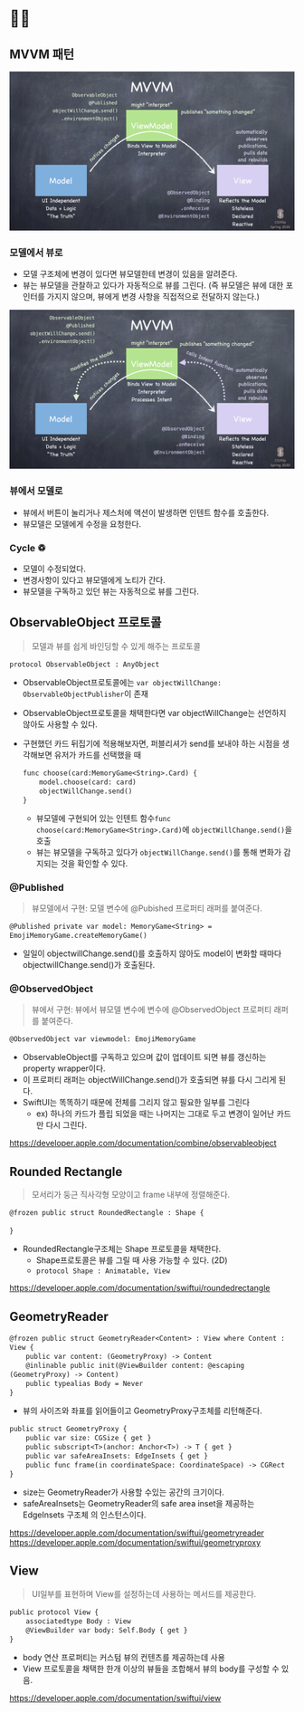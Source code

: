 # 👩‍💻

## MVVM 패턴 

![image](../kimhyeri/images/image01.png)
### 모델에서 뷰로
- 모델 구조체에 변경이 있다면 뷰모델한테 변경이 있음을 알려준다.
- 뷰는 뷰모델을 관찰하고 있다가 자동적으로 뷰를 그린다.
(즉 뷰모델은 뷰에 대한 포인터를 가지지 않으며, 뷰에게 변경 사항을 직접적으로 전달하지 않는다.) 

![image](../kimhyeri/images/image02.png)
### 뷰에서 모델로
- 뷰에서 버튼이 눌리거나 제스처에 액션이 발생하면 인텐트 함수를 호출한다.
- 뷰모델은 모델에게 수정을 요청한다.

### Cycle ♽
- 모델이 수정되었다.
- 변경사항이 있다고 뷰모델에게 노티가 간다.
- 뷰모델을 구독하고 있던 뷰는 자동적으로 뷰를 그린다.

## ObservableObject 프로토콜
> 모델과 뷰를 쉽게 바인딩할 수 있게 해주는 프로토콜
```
protocol ObservableObject : AnyObject
```

- ObservableObject프로토콜에는 `var objectWillChange: ObservableObjectPublisher`이 존재
- ObservableObject프로토콜을 채택한다면 var objectWillChange는 선언하지 않아도 사용할 수 있다.

- 구현했던 카드 뒤집기에 적용해보자면, 퍼블리셔가 send를 보내야 하는 시점을 생각해보면 유저가 카드를 선택했을 때 
  ```
  func choose(card:MemoryGame<String>.Card) {
      model.choose(card: card)
      objectWillChange.send()
  }
  ```
  - 뷰모델에 구현되어 있는 인텐트 함수`func choose(card:MemoryGame<String>.Card)`에 `objectWillChange.send()`을 호출
  - 뷰는 뷰모델을 구독하고 있다가 `objectWillChange.send()`를 통해 변화가 감지되는 것을 확인할 수 있다.

### @Published
> 뷰모델에서 구현: 모델 변수에 @Pubished 프로퍼티 래퍼를 붙여준다. 
```
@Published private var model: MemoryGame<String> = EmojiMemoryGame.createMemoryGame()
```
- 일일이 objectwillChange.send()를 호출하지 않아도 model이 변화할 때마다 objectwillChange.send()가 호출된다.

### @ObservedObject 
> 뷰에서 구현: 뷰에서 뷰모델 변수에 변수에 @ObservedObject 프로퍼티 래퍼를 붙여준다.
```
@ObservedObject var viewmodel: EmojiMemoryGame
```
- ObservableObject를 구독하고 있으며 값이 업데이트 되면 뷰를 갱신하는 property wrapper이다.
- 이 프로퍼티 래퍼는 objectWillChange.send()가 호출되면 뷰를 다시 그리게 된다.
- SwiftUI는 똑똑하기 때문에 전체를 그리지 않고 필요한 일부를 그린다
  - ex) 하나의 카드가 플립 되었을 때는 나머지는 그대로 두고 변경이 일어난 카드만 다시 그린다.

https://developer.apple.com/documentation/combine/observableobject

## Rounded Rectangle
> 모서리가 둥근 직사각형 모양이고 frame 내부에 정렬해준다.
```
@frozen public struct RoundedRectangle : Shape {
    
}
```

- RoundedRectangle구조체는 Shape 프로토콜을 채택한다.
    - Shape프로토콜은 뷰를 그릴 때 사용 가능할 수 있다. (2D)
    - `protocol Shape : Animatable, View` 

https://developer.apple.com/documentation/swiftui/roundedrectangle

## GeometryReader 
```
@frozen public struct GeometryReader<Content> : View where Content : View {
    public var content: (GeometryProxy) -> Content
    @inlinable public init(@ViewBuilder content: @escaping (GeometryProxy) -> Content)
    public typealias Body = Never
}
```
- 뷰의 사이즈와 좌표를 읽어들이고 GeometryProxy구조체를 리턴해준다.

```
public struct GeometryProxy {
    public var size: CGSize { get }
    public subscript<T>(anchor: Anchor<T>) -> T { get }
    public var safeAreaInsets: EdgeInsets { get }
    public func frame(in coordinateSpace: CoordinateSpace) -> CGRect
}
```
- size는 GeometryReader가 사용할 수있는 공간의 크기이다.
- safeAreaInsets는 GeometryReader의 safe area inset을 제공하는 EdgeInsets 구조체 의 인스턴스이다.

https://developer.apple.com/documentation/swiftui/geometryreader  
https://developer.apple.com/documentation/swiftui/geometryproxy

## View
> UI일부를 표현하며 View를 설정하는데 사용하는 메서드를 제공한다.
```
public protocol View {
    associatedtype Body : View
    @ViewBuilder var body: Self.Body { get }
}
```
- body 연산 프로퍼티는 커스텀 뷰의 컨텐츠를 제공하는데 사용
- View 프로토콜을 채택한 한개 이상의 뷰들을 조합해서 뷰의 body를 구성할 수 있음.

https://developer.apple.com/documentation/swiftui/view
